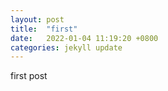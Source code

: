 ```yaml
---
layout: post
title:  "first"
date:   2022-01-04 11:19:20 +0800
categories: jekyll update
---
```



first post